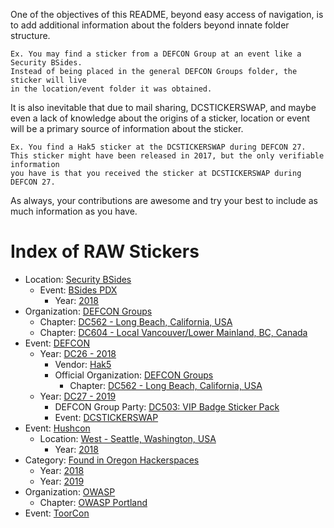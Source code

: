 One of the objectives of this README, beyond easy access of navigation, is to add additional information about the folders beyond innate folder structure.

    Ex. You may find a sticker from a DEFCON Group at an event like a Security BSides.
    Instead of being placed in the general DEFCON Groups folder, the sticker will live
    in the location/event folder it was obtained.

It is also inevitable that due to mail sharing, DCSTICKERSWAP, and maybe even a lack of knowledge about the origins of a sticker, location or event will be a primary source of information about the sticker.

    Ex. You find a Hak5 sticker at the DCSTICKERSWAP during DEFCON 27.
    This sticker might have been released in 2017, but the only verifiable information
    you have is that you received the sticker at DCSTICKERSWAP during DEFCON 27.

As always, your contributions are awesome and try your best to include as much information as you have.

# Index of RAW Stickers
* Location: [Security BSides](https://github.com/securingdev/awesome-stickers/tree/master/raw/BSides/)
  * Event: [BSides PDX](https://github.com/securingdev/awesome-stickers/tree/master/raw/BSides/BSides%20PDX)
    * Year: [2018](https://github.com/securingdev/awesome-stickers/tree/master/raw/BSides/BSides%20PDX/2018)
* Organization: [DEFCON Groups](https://github.com/securingdev/awesome-stickers/tree/master/raw/DEFCON%20Groups)
    * Chapter: [DC562 - Long Beach, California, USA](https://github.com/koronkowy/awesome-stickers/tree/master/raw/DEFCON%20Groups/DC562)
    * Chapter: [DC604 - Local Vancouver/Lower Mainland, BC, Canada](https://github.com/koronkowy/awesome-stickers/tree/master/raw/DEFCON%20Groups/DC604)
* Event: [DEFCON](https://github.com/securingdev/awesome-stickers/tree/master/raw/DEFCON)
  * Year: [DC26 - 2018](https://github.com/securingdev/awesome-stickers/tree/master/raw/DEFCON/DC26%20-%202018)
    * Vendor: [Hak5](https://github.com/securingdev/awesome-stickers/tree/master/raw/DEFCON/DC26%20-%202018/Hak5)
    * Official Organization: [DEFCON Groups](https://github.com/securingdev/awesome-stickers/tree/master/raw/DEFCON/DC26%20-%202018/DEFCON%20Groups/)
      * Chapter: [DC562 - Long Beach, California, USA](https://github.com/securingdev/awesome-stickers/tree/master/raw/DEFCON/DC26%20-%202018/DEFCON%20Groups/DC562)
  * Year: [DC27 - 2019](https://github.com/securingdev/awesome-stickers/tree/master/raw/DEFCON/DC27%20-%202019)
    * DEFCON Group Party: [DC503: VIP Badge Sticker Pack](https://github.com/securingdev/awesome-stickers/tree/master/raw/DEFCON/DC27%20-%202019/DC503%20VIP%20Badge%20Stickers)
    * Event: [DCSTICKERSWAP](https://github.com/securingdev/awesome-stickers/tree/master/raw/DEFCON/DC27%20-%202019/DCSTICKERSWAP)
* Event: [Hushcon](https://github.com/securingdev/awesome-stickers/tree/master/raw/Hushcon/)
  * Location: [West - Seattle, Washington, USA](https://github.com/securingdev/awesome-stickers/tree/master/raw/Hushcon/Seattle)
    * Year: [2018](https://github.com/securingdev/awesome-stickers/tree/master/raw/Hushcon/Seattle/2018)
* Category: [Found in Oregon Hackerspaces](https://github.com/securingdev/awesome-stickers/tree/master/raw/Found%20in%20Oregon%20Hackerspaces)
    * Year: [2018](https://github.com/securingdev/awesome-stickers/tree/master/raw/Found%20in%20Oregon%20Hackerspaces/2018)
    * Year: [2019](https://github.com/securingdev/awesome-stickers/tree/master/raw/Found%20in%20Oregon%20Hackerspaces/2019)
* Organization: [OWASP](https://github.com/securingdev/awesome-stickers/tree/master/raw/OWASP)
    * Chapter: [OWASP Portland](https://github.com/securingdev/awesome-stickers/tree/master/raw/OWASP/OWASP%20Portland)
* Event: [ToorCon](https://github.com/securingdev/awesome-stickers/tree/master/raw/Toorcon)
